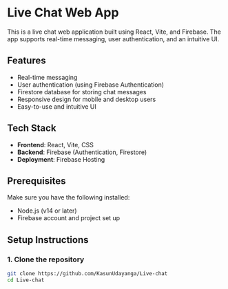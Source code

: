 # Live Chat Web App

This is a live chat web application built using React, Vite, and Firebase. The app supports real-time messaging, user authentication, and an intuitive UI.

## Features

- Real-time messaging
- User authentication (using Firebase Authentication)
- Firestore database for storing chat messages
- Responsive design for mobile and desktop users
- Easy-to-use and intuitive UI

## Tech Stack

- **Frontend**: React, Vite, CSS
- **Backend**: Firebase (Authentication, Firestore)
- **Deployment**: Firebase Hosting

## Prerequisites

Make sure you have the following installed:

- Node.js (v14 or later)
- Firebase account and project set up

## Setup Instructions

### 1. Clone the repository

```bash
git clone https://github.com/KasunUdayanga/Live-chat
cd Live-chat

